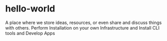# hello-world
A place where we store ideas, resources, or even share and discuss things with others.
Perform Installation on your own Infrastructure and Install CLI tools and Develop Apps
